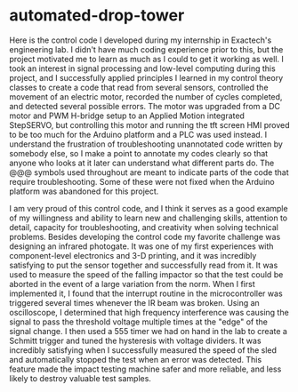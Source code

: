 # automated-drop-tower
Here is the control code I developed during my internship in Exactech's engineering lab. I didn't have much coding experience prior to this, 
but the project motivated me to learn as much as I could to get it working as well. I took an interest in signal 
processing and low-level computing during this project, and I successfully applied principles I learned in my control theory classes to 
create a code that read from several sensors, controlled the movement of an electric motor, recorded the number of cycles completed, and 
detected several possible errors. The motor was upgraded from a DC motor and PWM H-bridge setup to an Applied Motion integrated StepSERVO, 
but controlling this motor and running the tft screen HMI proved to be too much for the Arduino platform and a PLC was used instead. I 
understand the frustration of troubleshooting unannotated code written by somebody else, so I make a point to annotate my codes clearly so 
that anyone who looks at it later can understand what different parts do. The @@@ symbols used throughout are meant to indicate parts of 
the code that require troubleshooting. Some of these were not fixed when the Arduino platform was abandoned for this project.

I am very proud of this control code, and I think it serves as a good example of my willingness and ability to learn new and challenging
skills, attention to detail, capacity for troubleshooting, and creativity when solving technical problems. Besides developing the control
code my favorite challenge was designing an infrared photogate. It was one of my first experiences with component-level electronics
and 3-D printing, and it was incredibly satisfying to put the sensor together and successfully read from it. It was used to measure the
speed of the falling impactor so that the test could be aborted in the event of a large variation from the norm. When I first implemented it, I found
that the interrupt routine in the microcontroller was triggered several times whenever the IR beam was broken. Using an oscilloscope, I 
determined that high frequency interference was causing the signal to pass the threshold voltage multiple times at the "edge" of the signal
change. I then used a 555 timer we had on hand in the lab to create a Schmitt trigger and tuned the hysteresis with voltage dividers. It
was incredibly satisfying when I successfully measured the speed of the sled and automatically stopped the test when an error was detected.
This feature made the impact testing machine safer and more reliable, and less likely to destroy valuable test samples.
